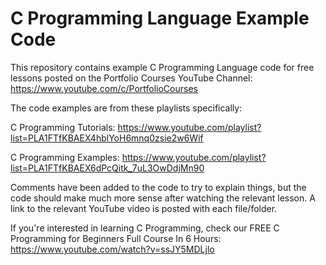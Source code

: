 # C Programming Language Example Code

This repository contains example C Programming Language code for free lessons posted on the Portfolio Courses YouTube Channel: https://www.youtube.com/c/PortfolioCourses

The code examples are from these playlists specifically:

C Programming Tutorials:
https://www.youtube.com/playlist?list=PLA1FTfKBAEX4hblYoH6mnq0zsie2w6Wif

C Programming Examples:
https://www.youtube.com/playlist?list=PLA1FTfKBAEX6dPcQitk_7uL3OwDdjMn90

Comments have been added to the code to try to explain things, but the code should make much more sense after watching the relevant lesson.  A link to the relevant YouTube video is posted with each file/folder.

If you're interested in learning C Programming, check our FREE C Programming for Beginners Full Course In 6 Hours: https://www.youtube.com/watch?v=ssJY5MDLjlo
